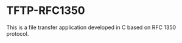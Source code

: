 TFTP-RFC1350
============

This is a file transfer application developed in C based on RFC 1350 protocol.
